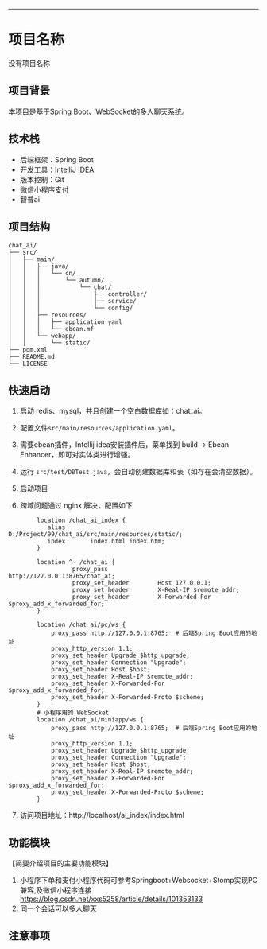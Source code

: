 
---

# 项目名称

没有项目名称

## 项目背景
本项目是基于Spring Boot、WebSocket的多人聊天系统。

## 技术栈

- 后端框架：Spring Boot
- 开发工具：IntelliJ IDEA
- 版本控制：Git
- 微信小程序支付
- 智普ai


## 项目结构

```
chat_ai/
├── src/
│   ├── main/
│   │   ├── java/
│   │   │   └── cn/
│   │   │       └── autumn/
│   │   │           └── chat/
│   │   │               ├── controller/
│   │   │               ├── service/
│   │   │               └── config/
│   │   ├── resources/
│   │   │   ├── application.yaml
│   │   │   └── ebean.mf
│   │   └── webapp/
│   │       └── static/
├── pom.xml
├── README.md
└── LICENSE
```

## 快速启动


1. 启动 redis、mysql，并且创建一个空白数据库如：chat_ai。


2. 配置文件`src/main/resources/application.yaml`。

 
3. 需要ebean插件，Intellij idea安装插件后，菜单找到 build -> Ebean Enhancer，即可对实体类进行增强。


4. 运行 `src/test/DBTest.java`，会自动创建数据库和表（如存在会清空数据）。


5. 启动项目


6. 跨域问题通过 nginx 解决，配置如下
```nginx
		location /chat_ai_index {
		   alias		D:/Project/99/chat_ai/src/main/resources/static/;
		   index       index.html index.htm;
		}
		
		location ^~ /chat_ai {
                  proxy_pass              http://127.0.0.1:8765/chat_ai;
                  proxy_set_header        Host 127.0.0.1;
                  proxy_set_header        X-Real-IP $remote_addr;
                  proxy_set_header        X-Forwarded-For $proxy_add_x_forwarded_for;
        }
		
		location /chat_ai/pc/ws {
			proxy_pass http://127.0.0.1:8765;  # 后端Spring Boot应用的地址
			proxy_http_version 1.1;
			proxy_set_header Upgrade $http_upgrade;
			proxy_set_header Connection "Upgrade";
			proxy_set_header Host $host;
			proxy_set_header X-Real-IP $remote_addr;
			proxy_set_header X-Forwarded-For $proxy_add_x_forwarded_for;
			proxy_set_header X-Forwarded-Proto $scheme;
		}
		# 小程序用的 WebSocket
		location /chat_ai/miniapp/ws {
			proxy_pass http://127.0.0.1:8765;  # 后端Spring Boot应用的地址
			proxy_http_version 1.1;
			proxy_set_header Upgrade $http_upgrade;
			proxy_set_header Connection "Upgrade";
			proxy_set_header Host $host;
			proxy_set_header X-Real-IP $remote_addr;
			proxy_set_header X-Forwarded-For $proxy_add_x_forwarded_for;
			proxy_set_header X-Forwarded-Proto $scheme;
		}
```

7. 访问项目地址：http://localhost/ai_index/index.html

## 功能模块

【简要介绍项目的主要功能模块】

1. 小程序下单和支付小程序代码可参考Springboot+Websocket+Stomp实现PC兼容,及微信小程序连接 https://blog.csdn.net/xxs5258/article/details/101353133
2. 同一个会话可以多人聊天


## 注意事项
